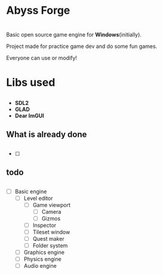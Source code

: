# **Abyss Forge** <h1>

Basic open source game engine for __**Windows**__(initially).

Project made for practice game dev and do some fun games.

Everyone can use or modify!

# **Libs used** <h2>
- **SDL2**
- **GLAD**
- **Dear ImGUI**

## **What is already done** <h2>
- [ ]

## **todo** <h2>
- [ ] Basic engine
	- [ ] Level editor
		- [ ] Game viewport
			- [ ] Camera
			- [ ] Gizmos
		- [ ] Inspector
		- [ ] Tileset window
		- [ ] Quest maker
		- [ ] Folder system
	- [ ] Graphics engine
	- [ ] Physics engine
	- [ ] Audio engine